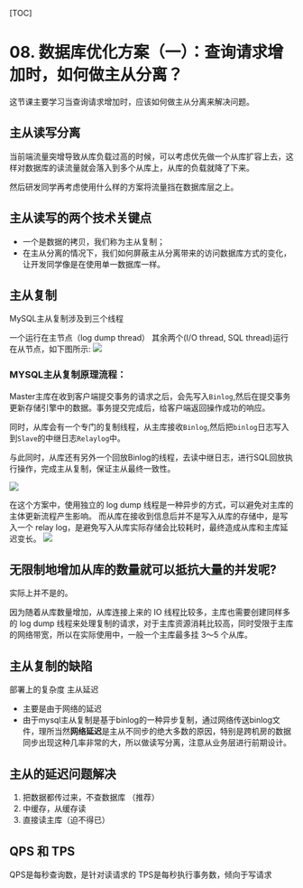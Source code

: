 [TOC]
# 08. 数据库优化方案（一）：查询请求增加时，如何做主从分离？

这节课主要学习当查询请求增加时，应该如何做主从分离来解决问题。

## 主从读写分离
当前端流量突增导致从库负载过高的时候，可以考虑优先做一个从库扩容上去，这样对数据库的读流量就会落入到多个从库上，从库的负载就降了下来。

然后研发同学再考虑使用什么样的方案将流量挡在数据库层之上。

## 主从读写的两个技术关键点
*  一个是数据的拷贝，我们称为主从复制；
*  在主从分离的情况下，我们如何屏蔽主从分离带来的访问数据库方式的变化，让开发同学像是在使用单一数据库一样。

## 主从复制
MySQL主从复制涉及到三个线程

一个运行在主节点（log dump thread）
其余两个(I/O thread, SQL thread)运行在从节点，如下图所示:
![](http://it-learn.oss-cn-beijing.aliyuncs.com/2020/08/30/15987820258540.jpg)


### MYSQL主从复制原理流程：
Master主库在收到客户端提交事务的请求之后，会先写入`Binlog`,然后在提交事务更新存储引擎中的数据。事务提交完成后，给客户端返回操作成功的响应。

同时，从库会有一个专门的复制线程，从主库接收`Binlog`,然后把`binlog`日志写入到`Slave`的中继日志`Relaylog`中。

与此同时，从库还有另外一个回放Binlog的线程，去读中继日志，进行SQL回放执行操作，完成主从复制，保证主从最终一致性。

![](http://it-learn.oss-cn-beijing.aliyuncs.com/2020/08/30/15987834681260.jpg)


在这个方案中，使用独立的 log dump 线程是一种异步的方式，可以避免对主库的主体更新流程产生影响。
而从库在接收到信息后并不是写入从库的存储中，是写入一个 relay log，是避免写入从库实际存储会比较耗时，最终造成从库和主库延迟变长。
![](http://it-learn.oss-cn-beijing.aliyuncs.com/2020/08/30/15987821860733.jpg)

## 无限制地增加从库的数量就可以抵抗大量的并发呢?
实际上并不是的。

因为随着从库数量增加，从库连接上来的 IO 线程比较多，主库也需要创建同样多的 log dump 线程来处理复制的请求，对于主库资源消耗比较高，同时受限于主库的网络带宽，所以在实际使用中，一般一个主库最多挂 3～5 个从库。

## 主从复制的缺陷
部署上的复杂度
主从延迟
* 主要是由于网络的延迟
* 由于mysql主从复制是基于binlog的一种异步复制，通过网络传送binlog文件，理所当然**网络延迟**是主从不同步的绝大多数的原因，特别是跨机房的数据同步出现这种几率非常的大，所以做读写分离，注意从业务层进行前期设计。

## 主从的延迟问题解决
1. 把数据都传过来，不查数据库 （推荐）
2. 中缓存，从缓存读
3. 直接读主库（迫不得已）

## QPS 和 TPS 
QPS是每秒查询数，是针对读请求的
TPS是每秒执行事务数，倾向于写请求